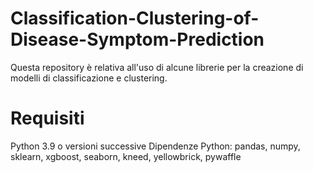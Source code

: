 # Classification-Clustering-of-Disease-Symptom-Prediction
Questa repository è relativa all'uso di alcune librerie per la creazione di modelli di classificazione e clustering.

# Requisiti
Python 3.9 o versioni successive
Dipendenze Python: pandas, numpy, sklearn, xgboost, seaborn, kneed, yellowbrick, pywaffle

